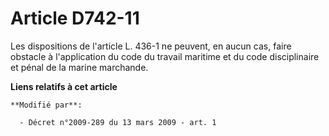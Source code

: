 # Article D742-11

Les dispositions de l'article L. 436-1 ne peuvent, en aucun cas, faire obstacle à l'application du code du travail maritime
et du code disciplinaire et pénal de la marine marchande.

**Liens relatifs à cet article**

	**Modifié par**:

	  - Décret n°2009-289 du 13 mars 2009 - art. 1
